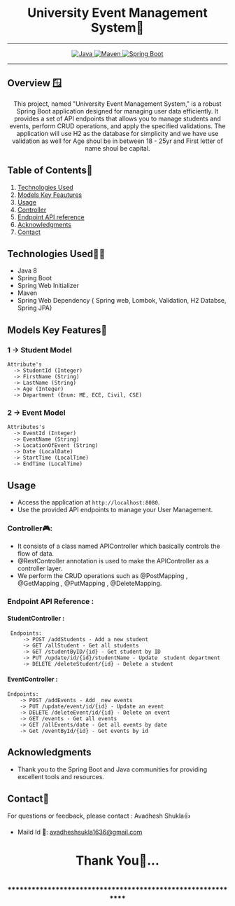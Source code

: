 # <h1 align = "center"> University Event Management System👤 </h1>
___ 
<p align="center">
<a href="Java url">
    <img alt="Java" src="https://img.shields.io/badge/Java->=8-darkblue.svg" />
</a>
<a href="Maven url" >
    <img alt="Maven" src="https://img.shields.io/badge/maven-3.1.3-brightgreen.svg" />
</a>
<a href="Spring Boot url" >
    <img alt="Spring Boot" src="https://img.shields.io/badge/Spring Boot-3.0.6-brightgreen.svg" />
</a>
</p>

---

<p align="left">

<!-- Project Description -->
## Overview 🪟
<p align="center">This project, named "University Event Management System," is a robust Spring Boot application designed for managing user data efficiently. It provides a set of API endpoints that allows  you to manage students and events, perform CRUD operations, and apply the specified validations. The application will use H2 as the database for simplicity and we have use validation as well  for Age shoul be in between 18 - 25yr and First letter of name shoul be capital.
</p>

<!-- Table of Contents -->
## Table of Contents📑
1. [Technologies Used](#technologies-used)
2. [Models Key Feautures](#models-key-features🔑)
3. [Usage](#usage)
4. [Controller](#controller🎮)
5. [Endpoint API reference](#endpoint-api-reference)
6. [Acknowledgments](#acknowledgments)
7. [Contact](#contact)

<!-- Technologies Used -->
## Technologies Used🧑‍💻
- Java 8
- Spring Boot
- Spring Web Initializer
- Maven 
- Spring Web Dependency  { Spring web, Lombok, Validation, H2 Databse, Spring JPA}


<!-- Model --->

## Models Key Features🔑
### 1 -> Student Model
    Attribute's
      -> StudentId (Integer)
      -> FirstName (String)
      -> LastName (String)
      -> Age (Integer)
      -> Department (Enum: ME, ECE, Civil, CSE)
 

### 2 -> Event Model
    Attributes's
      -> EventId (Integer)
      -> EventName (String)
      -> LocationOfEvent (String)
      -> Date (LocalDate)
      -> StartTime (LocalTime)
      -> EndTime (LocalTime)


<!-- Usage -->
## Usage
- Access the application at `http://localhost:8080`.
- Use the provided API endpoints to manage your User Management.

### Controller🎮:
- It consists of a class named APIController which basically controls the flow of data.
- @RestController annotation is used to make the APIController as a controller layer.
- We perform the CRUD operations such as @PostMapping , @GetMapping , @PutMapping , @DeleteMapping.

### Endpoint API Reference :

#### StudentController :
     Endpoints:
         -> POST /addStudents - Add a new student
         -> GET /allStudent - Get all students
         -> GET /studentByID/{id} - Get student by ID
         -> PUT /update/id/{id}/studentName - Update  student department
         -> DELETE /deleteStudent/{id} - Delete a student
         
#### EventController :
    Endpoints:
        -> POST /addEvents - Add  new events
        -> PUT /update/event/id/{id} - Update an event
        -> DELETE /deleteEvent/id/{id} - Delete an event
        -> GET /events - Get all events
        -> GET /allEvents/date - Get all events by date
        -> Get /eventById/{id} - Get events by id



 <!-- Acknowledgments -->
## Acknowledgments
- Thank you to the Spring Boot and Java communities for providing excellent tools and resources.

<!-- Contact -->
## Contact📲
For questions or feedback, please contact : Avadhesh Shukla👍
- Maild Id 📧: avadheshsukla1636@gmail.com

<h1 align="center">Thank You💖...<h1>
<h3 align = "center"> ***********************************************************<h3>




 
